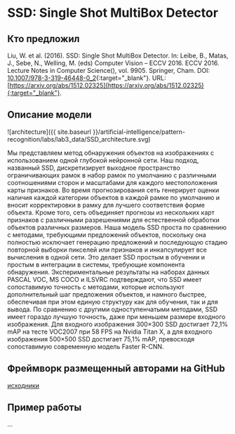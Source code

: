 # SSD: Single Shot MultiBox Detector

## Кто предложил

Liu, W. et al. (2016). SSD: Single Shot MultiBox Detector. In: Leibe, B., Matas, J., Sebe, N., Welling, M. (eds) Computer Vision – ECCV 2016. ECCV 2016. Lecture Notes in Computer Science(), vol. 9905. Springer, Cham. DOI: [10.1007/978-3-319-46448-0_2](https://doi.org/10.1007/978-3-319-46448-0_2){:target="_blank"}. URL: [https://arxiv.org/abs/1512.02325](https://arxiv.org/abs/1512.02325){:target="_blank"}.

## Описание модели

![architecture]({{ site.baseurl }}/artificial-intelligence/pattern-recognition/labs/lab3_data/SSD_architecture.svg)

Мы представляем метод обнаружения объектов на изображениях с использованием одной глубокой нейронной сети. Наш подход, названный SSD, дискретизирует выходное пространство ограничивающих рамок в набор рамок по умолчанию с различными соотношениями сторон и масштабами для каждого местоположения карты признаков. Во время прогнозирования сеть генерирует оценки наличия каждой категории объектов в каждой рамке по умолчанию и вносит корректировки в рамку для лучшего соответствия форме объекта. Кроме того, сеть объединяет прогнозы из нескольких карт признаков с различными разрешениями для естественной обработки объектов различных размеров. Наша модель SSD проста по сравнению с методами, требующими предложений объектов, поскольку она полностью исключает генерацию предложений и последующую стадию повторной выборки пикселей или признаков и инкапсулирует все вычисления в одной сети. Это делает SSD простым в обучении и простым в интеграции в системы, требующие компонента обнаружения. Экспериментальные результаты на наборах данных PASCAL VOC, MS COCO и ILSVRC подтверждают, что SSD имеет сопоставимую точность с методами, которые используют дополнительный шаг предложения объектов, и намного быстрее, обеспечивая при этом единую структуру как для обучения, так и для вывода. По сравнению с другими одноступенчатыми методами, SSD имеет гораздо лучшую точность, даже при меньшем размере входного изображения. Для входного изображения 300×300 SSD достигает 72,1% mAP на тесте VOC2007 при 58 FPS на Nvidia Titan X, а для входного изображения 500×500 SSD достигает 75,1% mAP, превосходя сопоставимую современную модель Faster R-CNN.


## Фреймворк размещенный авторами на GitHub 

[исходники](https://github.com/weiliu89/caffe/tree/ssd)

## Пример работы

...